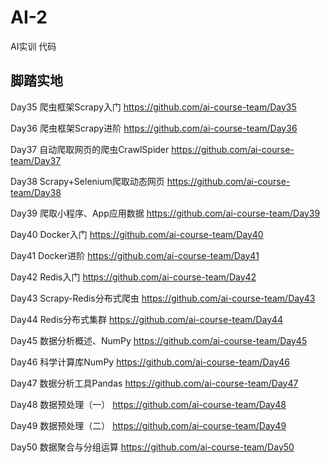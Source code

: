 # AI-2
AI实训 代码
## 脚踏实地 

Day35
爬虫框架Scrapy入门
https://github.com/ai-course-team/Day35

Day36
爬虫框架Scrapy进阶
https://github.com/ai-course-team/Day36

Day37
自动爬取网页的爬虫CrawlSpider
https://github.com/ai-course-team/Day37

Day38
Scrapy+Selenium爬取动态网页
https://github.com/ai-course-team/Day38

Day39
爬取小程序、App应用数据
https://github.com/ai-course-team/Day39

Day40
Docker入门
https://github.com/ai-course-team/Day40

Day41
Docker进阶
https://github.com/ai-course-team/Day41

Day42
Redis入门
https://github.com/ai-course-team/Day42

Day43
Scrapy-Redis分布式爬虫
https://github.com/ai-course-team/Day43

Day44
Redis分布式集群
https://github.com/ai-course-team/Day44

Day45
数据分析概述、NumPy
https://github.com/ai-course-team/Day45

Day46
科学计算库NumPy
https://github.com/ai-course-team/Day46

Day47
数据分析工具Pandas
https://github.com/ai-course-team/Day47

Day48
数据预处理（一）
https://github.com/ai-course-team/Day48

Day49
数据预处理（二）
https://github.com/ai-course-team/Day49

Day50
数据聚合与分组运算
https://github.com/ai-course-team/Day50

